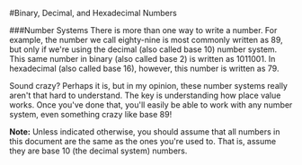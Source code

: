 #Binary, Decimal, and Hexadecimal Numbers

###Number Systems
There is more than one way to write a number. For example, the number we call eighty-nine is most commonly written as 89, but only if we're using the decimal (also called base 10) number system. This same number in binary (also called base 2) is written as 1011001. In hexadecimal (also called base 16), however, this number is written as 79.

Sound crazy? Perhaps it is, but in my opinion, these number systems really aren't that hard to understand. The key is understanding how place value works. Once you've done that, you'll easily be able to work with any number system, even something crazy like base 89!

**Note:** Unless indicated otherwise, you should assume that all numbers in this document are the same as the ones you're used to. That is, assume they are base 10 (the decimal system) numbers.
